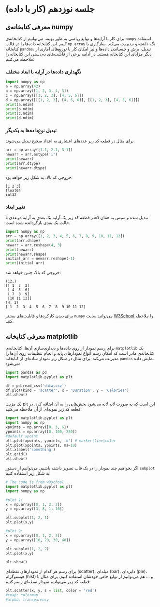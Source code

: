 # جلسه نوزدهم (کار با داده)

## معرفی کتابخانه‌ی numpy
برای کار با آرایه‌ها و توابع ریاضی به طور بهینه، می‌توانیم از کتابخانه‌ی `numpy` استفاده کنیم. این کتابخانه داده‌ها را در قالب `np.array` نگه داشته و مدیریت می‌کند. سازگاری با کتابخانه `pandas`، تبدیل، برش و چسباندن داده‌ها و نیز امکان کار با توزیع‌های آماری از دیگر مزایای این کتابخانه هستند. در ادامه برخی از قابلیت‌های دم‌دستی این کتابخانه را ملاحظه می‌کنیم:

### نگهداری داده‌ها در آرایه با ابعاد مختلف
```python
import numpy as np
a = np.array(42)
b = np.array([1, 2, 3, 4, 5])
c = np.array([[1, 2, 3], [4, 5, 6]])
d = np.array([[[1, 2, 3], [4, 5, 6]], [[1, 2, 3], [4, 5, 6]]])
print(a.ndim)
print(b.ndim)
print(c.ndim)
print(d.ndim)
```
### تبدیل نوع‌داده‌ها به یکدیگر
برای مثال در قطعه کد زیر عددهای اعشاری به اعداد صحیح تبدیل می‌شوند.
```python
arr = np.array([1.1, 2.1, 3.1])
newarr = arr.astype('i')
print(newarr)
print(arr.dtype)
print(newarr.dtype)
```
خروجی کد بالا، به شکل زیر خواهد بود:
```
[1 2 3]
float64
int32
```
### تغییر ابعاد
در قطعه کد زیر یک آرایه یک بعدی به آرایه دوبعدی `4x3` تبدیل شده و سپس به همان حالت یک بعدی بازگردانده شده است.
```python
import numpy as np
arr = np.array([1, 2, 3, 4, 5, 6, 7, 8, 9, 10, 11, 12])
print(arr.shape)
newarr = arr.reshape(4, 3)
print(newarr)
print(newarr.shape)
initial_arr = newarr.reshape(-1)
print(initial_arr)
```
خروجی کد بالا، چنین خواهد شد:
```
(12,)
[[ 1  2  3]
 [ 4  5  6]
 [ 7  8  9]
 [10 11 12]]
(4, 3)
[ 1  2  3  4  5  6  7  8  9 10 11 12]
```
برای دیدن کارکردها و قابلیت‌های بیشتر `numpy` می‌توانید سایت [W3School](https://www.w3schools.com/python/numpy/default.asp) را ملاحظه کنید.

## معرفی کتابخانه matplotlib
برای رسم نمودار از روی داده‌ها و دیداری‌سازی آن‌ها، کتابخانه‌ی `matplotlib` یک کتابخانه‌ی مادر است که امکان رسم انواع نمودارهای پایه و انجام تنظیمات روی آن‌ها را مدیریت می‌کند. برای مثال در شکل زیر نمودار ساده‌ای از کتابخانه `pandas` نمایش داده می‌شود:
```python
import pandas as pd
import matplotlib.pyplot as plt

df = pd.read_csv('data.csv')
df.plot(kind = 'scatter', x = 'Duration', y = 'Calories')
plt.show()
```
یک مزیت plt این است که به صورت لایه لایه می‌شود بخش‌هایی را به آن اضافه کرد. در قطعه کد زیر نمونه‌ای از آن ملاحظه می‌کنید:
```python
import matplotlib.pyplot as plt
import numpy as np
xpoints = np.array([0, 3, 6])
ypoints = np.array([0, 100, 250])
#default xpoint
plt.plot(xpoints, ypoints, 'o') # marker|line|color
plt.plot(xpoints, ypoints, ms=10)
plt.xlabel('something')
plt.grid()
plt.show()
```
اگر بخواهیم چند نمودار را در یک قاب تصویر داشته باشیم، می‌توانیم از دستور `subplot` به شکل زیر استفاده کنیم:
```python
# The code is from w3school
import matplotlib.pyplot as plt
import numpy as np

#plot 1:
x = np.array([0, 1, 2, 3])
y = np.array([3, 8, 1, 10])

plt.subplot(1, 2, 1)
plt.plot(x,y)

#plot 2:
x = np.array([0, 1, 2, 3])
y = np.array([10, 20, 30, 40])

plt.subplot(1, 2, 2)
plt.plot(x,y)

plt.show()
```
برای رسم هر کدام از نمودارهای نقطه‌ای (scatter)، میله‌ای (bar)، دایره‌ای (pie)، هیستوگرام (hist) و ... هم می‌توانیم از توابع خاص خودشان استفاده کنیم. برای مثال با قطعه کد زیر می‌توانیم نمودار نقطه‌ای رسم کنیم:
```python
plt.scatter(x, y, s = list, color = 'red')
#cmap: colormap
#alpha: transparency
```
